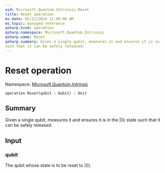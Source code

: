 ```yaml
---
uid: Microsoft.Quantum.Intrinsic.Reset
title: Reset operation
ms.date: 02/21/2024 12:00:00 AM
ms.topic: managed-reference
qsharp.kind: operation
qsharp.namespace: Microsoft.Quantum.Intrinsic
qsharp.name: Reset
qsharp.summary: Given a single qubit, measures it and ensures it is in the |0⟩ state
such that it can be safely released.
---
```


# Reset operation

Namespace: [Microsoft.Quantum.Intrinsic](xref:Microsoft.Quantum.Intrinsic)

```qsharp
operation Reset(qubit : Qubit) : Unit
```

## Summary
Given a single qubit, measures it and ensures it is in the |0⟩ state
such that it can be safely released.

## Input
### qubit
The qubit whose state is to be reset to |0⟩.
